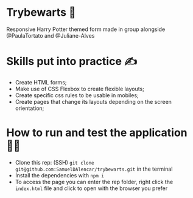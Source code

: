 # Trybewarts 🧹

Responsive Harry Potter themed form made in group alongside @PaulaTortato and @Juliane-Alves

# Skills put into practice ✍

* Create HTML forms;
* Make use of CSS Flexbox to create flexible layouts;
* Create specific css rules to be usable in mobiles;
* Create pages that change its layouts depending on the screen orientation;

# How to run and test the application 👨‍💻

 * Clone this rep: (SSH) `git clone git@github.com:SamuelDAlencar/trybewarts.git` in the terminal
 * Install the dependencies with `npm i`
 * To access the page you can enter the rep folder, right click the `index.html` file and click to open with the browser you prefer 

